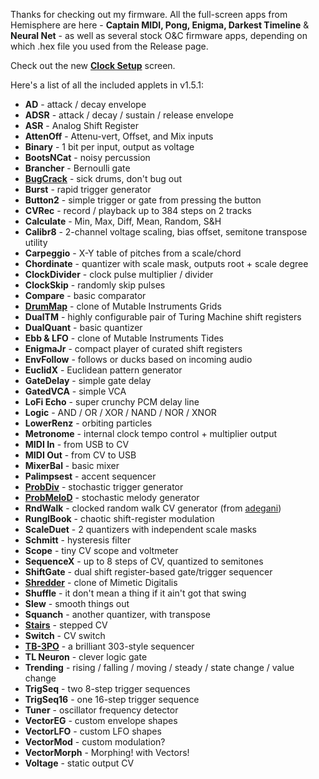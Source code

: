 Thanks for checking out my firmware. All the full-screen apps from Hemisphere are here - **Captain MIDI, Pong, Enigma, Darkest Timeline** & **Neural Net** - as well as several stock O&C firmware apps, depending on which .hex file you used from the Release page.

Check out the new [**Clock Setup**](https://github.com/djphazer/O_C-BenisphereSuite/wiki/Clock-Setup) screen.

Here's a list of all the included applets in v1.5.1:

* **AD** - attack / decay envelope
* **ADSR** - attack / decay / sustain / release envelope
* **ASR** - Analog Shift Register
* **AttenOff** - Attenu-vert, Offset, and Mix inputs
* **Binary** - 1 bit per input, output as voltage
* **BootsNCat** - noisy percussion
* **Brancher** - Bernoulli gate
* **[BugCrack](https://github.com/benirose/O_C-BenisphereSuite/wiki/Bug-Crack)** - sick drums, don't bug out
* **Burst** - rapid trigger generator
* **Button2** - simple trigger or gate from pressing the button
* **CVRec** - record / playback up to 384 steps on 2 tracks
* **Calculate** - Min, Max, Diff, Mean, Random, S&H
* **Calibr8** - 2-channel voltage scaling, bias offset, semitone transpose utility
* **Carpeggio** - X-Y table of pitches from a scale/chord
* **Chordinate** - quantizer with scale mask, outputs root + scale degree
* **ClockDivider** - clock pulse multiplier / divider
* **ClockSkip** - randomly skip pulses
* **Compare** - basic comparator
* **[DrumMap](https://github.com/benirose/O_C-BenisphereSuite/wiki/DrumMap)** - clone of Mutable Instruments Grids
* **DualTM** - highly configurable pair of Turing Machine shift registers
* **DualQuant** - basic quantizer
* **Ebb & LFO** - clone of Mutable Instruments Tides
* **EnigmaJr** - compact player of curated shift registers
* **EnvFollow** - follows or ducks based on incoming audio
* **EuclidX** - Euclidean pattern generator
* **GateDelay** - simple gate delay
* **GatedVCA** - simple VCA
* **LoFi Echo** - super crunchy PCM delay line
* **Logic** - AND / OR / XOR / NAND / NOR / XNOR
* **LowerRenz** - orbiting particles
* **Metronome** - internal clock tempo control + multiplier output
* **MIDI In** - from USB to CV
* **MIDI Out** - from CV to USB
* **MixerBal** - basic mixer
* **Palimpsest** - accent sequencer
* **[ProbDiv](https://github.com/benirose/O_C-BenisphereSuite/wiki/ProbDiv)** - stochastic trigger generator
* **[ProbMeloD](https://github.com/benirose/O_C-BenisphereSuite/wiki/ProbMeloD)** - stochastic melody generator
* **RndWalk** - clocked random walk CV generator (from [adegani](https://github.com/adegani/O_C-HemisphereSuite))
* **RunglBook** - chaotic shift-register modulation
* **ScaleDuet** - 2 quantizers with independent scale masks
* **Schmitt** - hysteresis filter
* **Scope** - tiny CV scope and voltmeter
* **SequenceX** - up to 8 steps of CV, quantized to semitones
* **ShiftGate** - dual shift register-based gate/trigger sequencer
* **[Shredder](https://github.com/benirose/O_C-BenisphereSuite/wiki/Shredder)** - clone of Mimetic Digitalis
* **Shuffle** - it don't mean a thing if it ain't got that swing
* **Slew** - smooth things out
* **Squanch** - another quantizer, with transpose
* [**Stairs**](https://github.com/Logarhythm1/O_C-HemisphereSuite/wiki/Stairs) - stepped CV
* **Switch** - CV switch
* [**TB-3PO**](https://github.com/Logarhythm1/O_C-HemisphereSuite/wiki/TB-3PO) - a brilliant 303-style sequencer
* **TL Neuron** - clever logic gate
* **Trending** - rising / falling / moving / steady / state change / value change
* **TrigSeq** - two 8-step trigger sequences
* **TrigSeq16** - one 16-step trigger sequence
* **Tuner** - oscillator frequency detector
* **VectorEG** - custom envelope shapes
* **VectorLFO** - custom LFO shapes
* **VectorMod** - custom modulation?
* **VectorMorph** - Morphing! with Vectors!
* **Voltage** - static output CV
